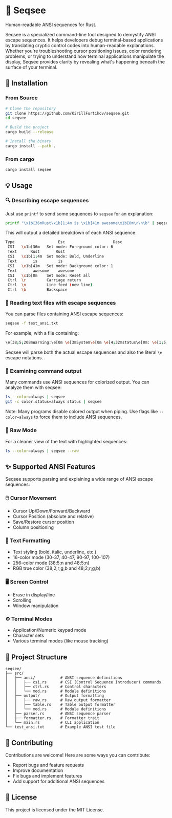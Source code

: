 # 🎨 Seqsee

Human-readable ANSI sequences for Rust.

Seqsee is a specialized command-line tool designed to demystify ANSI escape sequences. It helps developers debug terminal-based applications by translating cryptic control codes into human-readable explanations. Whether you're troubleshooting cursor positioning issues, color rendering problems, or trying to understand how terminal applications manipulate the display, Seqsee provides clarity by revealing what's happening beneath the surface of your terminal.

## 🚀 Installation

### From Source

```bash
# Clone the repository
git clone https://github.com/KirillFurtikov/seqsee.git
cd seqsee

# Build the project
cargo build --release

# Install the binary
cargo install --path .
```

### From cargo
```bash
cargo install seqsee
```

## 💡 Usage

### 🔍 Describing escape sequences

Just use `printf` to send some sequences to `seqsee` for an explanation:

```bash
printf "\x1b[36mRust\x1b[1;4m is \x1b[41m awesome\x1b[0m\r\n\b" | seqsee
```

This will output a detailed breakdown of each ANSI sequence:

```bash
Type                   Esc                     Desc                          
 CSI   \x1b[36m   Set mode: Foreground color: 6 
 Text      Rust       Rust                          
 CSI   \x1b[1;4m  Set mode: Bold, Underline     
 Text       is         is                           
 CSI   \x1b[41m   Set mode: Background color: 1 
 Text       awesome    awesome                      
 CSI   \x1b[0m    Set mode: Reset all           
 Ctrl  \r         Carriage return               
 Ctrl  \n         Line feed (new line)          
 Ctrl  \b         Backspace                           
```

### 📄 Reading text files with escape sequences

You can parse files containing ANSI escape sequences:

```bash
seqsee -f test_ansi.txt
```

For example, with a file containing:

```bash
\e[38;5;208mWarning:\e[0m \e[3mSystem\e[0m \e[4;32mstatus\e[0m: \e[1;5;33mCRITICAL\e[0m\nCursor demo: \e[3A\e[5C↑ here\e[3B\e[8C↓ there
```

Seqsee will parse both the actual escape sequences and also the literal `\e` escape notations.

### 🔬 Examining command output

Many commands use ANSI sequences for colorized output. You can analyze them with seqsee:

```bash
ls --color=always | seqsee
git -c color.status=always status | seqsee
```

Note: Many programs disable colored output when piping. Use flags like `--color=always` to force them to include ANSI sequences.

### 🎯 Raw Mode

For a cleaner view of the text with highlighted sequences:

```bash
ls --color=always | seqsee --raw
```

## ✨ Supported ANSI Features

Seqsee supports parsing and explaining a wide range of ANSI escape sequences:

### 🖱️ Cursor Movement
- Cursor Up/Down/Forward/Backward
- Cursor Position (absolute and relative)
- Save/Restore cursor position
- Column positioning

### 🎨 Text Formatting
- Text styling (bold, italic, underline, etc.)
- 16-color mode (30-37, 40-47, 90-97, 100-107)
- 256-color mode (38;5;n and 48;5;n)
- RGB true color (38;2;r;g;b and 48;2;r;g;b)

### 🖥️ Screen Control
- Erase in display/line
- Scrolling
- Window manipulation

### ⚙️ Terminal Modes
- Application/Numeric keypad mode
- Character sets
- Various terminal modes (like mouse tracking)

## 📁 Project Structure

```
seqsee/
├── src/
│   ├── ansi/           # ANSI sequence definitions
│   │   ├── csi.rs      # CSI (Control Sequence Introducer) commands
│   │   ├── ctrl.rs     # Control characters
│   │   └── mod.rs      # Module definitions
│   ├── output/         # Output formatting
│   │   ├── raw.rs      # Raw output formatter
│   │   ├── table.rs    # Table output formatter
│   │   └── mod.rs      # Module definitions
│   ├── parser.rs       # ANSI sequence parser
│   ├── formatter.rs    # Formatter trait
│   └── main.rs         # CLI application
└── test_ansi.txt       # Example ANSI test file
```

## 🤝 Contributing

Contributions are welcome! Here are some ways you can contribute:

- Report bugs and feature requests
- Improve documentation
- Fix bugs and implement features
- Add support for additional ANSI sequences

## 📄 License

This project is licensed under the MIT License.